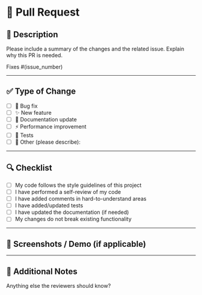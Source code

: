 # 🔀 Pull Request

## 📌 Description

Please include a summary of the changes and the related issue. Explain why this PR is needed.

Fixes #(issue_number)

---

## ✅ Type of Change

- [ ] 🐛 Bug fix
- [ ] ✨ New feature
- [ ] 📖 Documentation update
- [ ] ⚡ Performance improvement
- [ ] 🧪 Tests
- [ ] 🔧 Other (please describe):

---

## 🔍 Checklist

- [ ] My code follows the style guidelines of this project
- [ ] I have performed a self-review of my code
- [ ] I have added comments in hard-to-understand areas
- [ ] I have added/updated tests
- [ ] I have updated the documentation (if needed)
- [ ] My changes do not break existing functionality

---

## 📸 Screenshots / Demo (if applicable)

---

## 🙌 Additional Notes

Anything else the reviewers should know?


